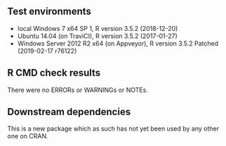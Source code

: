 ## Test environments
* local Windows 7 x64 SP 1, R version 3.5.2 (2018-12-20)
* Ubuntu 14.04 (on TraviCI), R version 3.5.2 (2017-01-27)
* Windows Server 2012 R2 x64 (on Appveyor), R version 3.5.2 Patched (2019-02-17 r76122)

## R CMD check results
There were no ERRORs or WARNINGs or NOTEs.

## Downstream dependencies
This is a new package which as such has not yet been used by any other one on CRAN.
